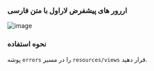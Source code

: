 ### اررور های پیشفرض لاراول با متن فارسی

![image](https://github.com/user-attachments/assets/c4e54ab1-6cd8-4110-b06e-438ae6557ac7)

### نحوه استفاده
 پوشه `errors` را در مسیر `resources/views` قرار دهید.

